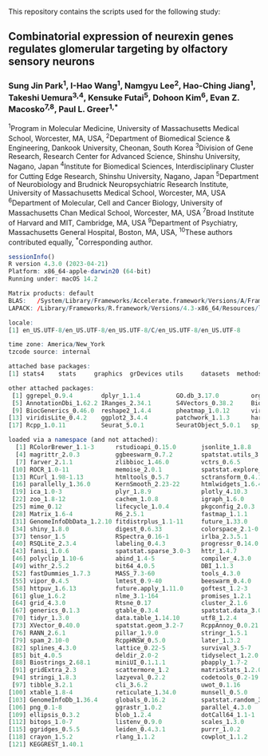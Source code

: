 This repository contains the scripts used for the following study:

## Combinatorial expression of neurexin genes regulates glomerular targeting by olfactory sensory neurons

### Sung Jin Park<sup>1</sup>, I-Hao Wang<sup>1</sup>, Namgyu Lee<sup>2</sup>, Hao-Ching Jiang<sup>1</sup>, Takeshi Uemura<sup>3,4</sup>, Kensuke Futai<sup>5</sup>, Dohoon Kim<sup>6</sup>, Evan Z. Macosko<sup>7,8</sup>, Paul L. Greer<sup>1,*</sup>

<sup>1</sup>Program in Molecular Medicine, University of Massachusetts Medical School, Worcester, MA, USA,
<sup>2</sup>Department of Biomedical Science & Engineering, Dankook University, Cheonan, South Korea
<sup>3</sup>Division of Gene Research, Research Center for Advanced Science, Shinshu University, Nagano, Japan
<sup>4</sup>Institute for Biomedical Sciences, Interdisciplinary Cluster for Cutting Edge Research, Shinshu University, Nagano, Japan
<sup>5</sup>Department of Neurobiology and Brudnick Neuropsychiatric Research Institute, University of Massachusetts Medical School, Worcester, MA, USA
<sup>6</sup>Department of Molecular, Cell and Cancer Biology, University of Massachusetts Chan Medical School, Worcester, MA, USA
<sup>7</sup>Broad Institute of Harvard and MIT, Cambridge, MA, USA
<sup>9</sup>Department of Psychiatry, Massachusetts General Hospital, Boston, MA, USA, 
<sup>10</sup>These authors contributed equally, 
<sup>*</sup>Corresponding author.

```R
sessionInfo()
R version 4.3.0 (2023-04-21)
Platform: x86_64-apple-darwin20 (64-bit)
Running under: macOS 14.2

Matrix products: default
BLAS:   /System/Library/Frameworks/Accelerate.framework/Versions/A/Frameworks/vecLib.framework/Versions/A/libBLAS.dylib 
LAPACK: /Library/Frameworks/R.framework/Versions/4.3-x86_64/Resources/lib/libRlapack.dylib;  LAPACK version 3.11.0

locale:
[1] en_US.UTF-8/en_US.UTF-8/en_US.UTF-8/C/en_US.UTF-8/en_US.UTF-8

time zone: America/New_York
tzcode source: internal

attached base packages:
[1] stats4    stats     graphics  grDevices utils     datasets  methods   base     

other attached packages:
 [1] ggrepel_0.9.4        dplyr_1.1.4          GO.db_3.17.0         org.Mm.eg.db_3.17.0 
 [5] AnnotationDbi_1.62.2 IRanges_2.34.1       S4Vectors_0.38.2     Biobase_2.60.0      
 [9] BiocGenerics_0.46.0  reshape2_1.4.4       pheatmap_1.0.12      viridis_0.6.4       
[13] viridisLite_0.4.2    ggplot2_3.4.4        patchwork_1.1.3      harmony_1.2.0       
[17] Rcpp_1.0.11          Seurat_5.0.1         SeuratObject_5.0.1   sp_2.1-2            

loaded via a namespace (and not attached):
  [1] RColorBrewer_1.1-3      rstudioapi_0.15.0       jsonlite_1.8.8         
  [4] magrittr_2.0.3          ggbeeswarm_0.7.2        spatstat.utils_3.0-4   
  [7] farver_2.1.1            zlibbioc_1.46.0         vctrs_0.6.5            
 [10] ROCR_1.0-11             memoise_2.0.1           spatstat.explore_3.2-5 
 [13] RCurl_1.98-1.13         htmltools_0.5.7         sctransform_0.4.1      
 [16] parallelly_1.36.0       KernSmooth_2.23-22      htmlwidgets_1.6.4      
 [19] ica_1.0-3               plyr_1.8.9              plotly_4.10.3          
 [22] zoo_1.8-12              cachem_1.0.8            igraph_1.6.0           
 [25] mime_0.12               lifecycle_1.0.4         pkgconfig_2.0.3        
 [28] Matrix_1.6-4            R6_2.5.1                fastmap_1.1.1          
 [31] GenomeInfoDbData_1.2.10 fitdistrplus_1.1-11     future_1.33.0          
 [34] shiny_1.8.0             digest_0.6.33           colorspace_2.1-0       
 [37] tensor_1.5              RSpectra_0.16-1         irlba_2.3.5.1          
 [40] RSQLite_2.3.4           labeling_0.4.3          progressr_0.14.0       
 [43] fansi_1.0.6             spatstat.sparse_3.0-3   httr_1.4.7             
 [46] polyclip_1.10-6         abind_1.4-5             compiler_4.3.0         
 [49] withr_2.5.2             bit64_4.0.5             DBI_1.1.3              
 [52] fastDummies_1.7.3       MASS_7.3-60             tools_4.3.0            
 [55] vipor_0.4.5             lmtest_0.9-40           beeswarm_0.4.0         
 [58] httpuv_1.6.13           future.apply_1.11.0     goftest_1.2-3          
 [61] glue_1.6.2              nlme_3.1-164            promises_1.2.1         
 [64] grid_4.3.0              Rtsne_0.17              cluster_2.1.6          
 [67] generics_0.1.3          gtable_0.3.4            spatstat.data_3.0-3    
 [70] tidyr_1.3.0             data.table_1.14.10      utf8_1.2.4             
 [73] XVector_0.40.0          spatstat.geom_3.2-7     RcppAnnoy_0.0.21       
 [76] RANN_2.6.1              pillar_1.9.0            stringr_1.5.1          
 [79] spam_2.10-0             RcppHNSW_0.5.0          later_1.3.2            
 [82] splines_4.3.0           lattice_0.22-5          survival_3.5-7         
 [85] bit_4.0.5               deldir_2.0-2            tidyselect_1.2.0       
 [88] Biostrings_2.68.1       miniUI_0.1.1.1          pbapply_1.7-2          
 [91] gridExtra_2.3           scattermore_1.2         matrixStats_1.2.0      
 [94] stringi_1.8.3           lazyeval_0.2.2          codetools_0.2-19       
 [97] tibble_3.2.1            cli_3.6.2               uwot_0.1.16            
[100] xtable_1.8-4            reticulate_1.34.0       munsell_0.5.0          
[103] GenomeInfoDb_1.36.4     globals_0.16.2          spatstat.random_3.2-2  
[106] png_0.1-8               ggrastr_1.0.2           parallel_4.3.0         
[109] ellipsis_0.3.2          blob_1.2.4              dotCall64_1.1-1        
[112] bitops_1.0-7            listenv_0.9.0           scales_1.3.0           
[115] ggridges_0.5.5          leiden_0.4.3.1          purrr_1.0.2            
[118] crayon_1.5.2            rlang_1.1.2             cowplot_1.1.2          
[121] KEGGREST_1.40.1  
```
